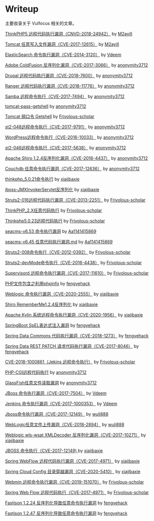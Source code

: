 # Writeup

主要收录关于 Vulfocus 相关的文章。

[ThinkPHP5 远程代码执行漏洞（CNVD-2018-24942）](./CNVD-2018-24942/CNVD-2018-24942.md) by [M2ayill](https://github.com/M2ayill)

[Tomcat 任意写入文件漏洞（CVE-2017-12615）](./CVE-2017-12615/CVE-2017-12615.md) by [M2ayill](https://github.com/M2ayill)

[ElasticSearch 命令执行漏洞（CVE-2014-3120）](./CVE-2014-3120/CVE-2014-3120.md) by [Vdeem](https://github.com/Vdeem)

[Adobe ColdFusion 反序列化漏洞（CVE-2017-3066）](./CVE-2017-3066/CVE-2017-3066.md) by [anonymity3712](https://github.com/anonymity3712)

[Drupal 远程代码执行漏洞（CVE-2018-7600）](./CVE-2018-7600/CVE-2018-7600.md) by [anonymity3712](https://github.com/anonymity3712)

[Ranger 远程代码执行漏洞（CVE-2018-11776）](./CVE-2018-11776/CVE-2018-11776.md) by [anonymity3712](https://github.com/anonymity3712)

[Samba 远程命令执行（CVE-2017-7494）](./CVE-2017-7494/CVE-2017-7494.md) by [anonymity3712](https://github.com/anonymity3712)

[tomcat-pass-getshell](./tomcat-pass-getshell/tomcat-pass-getshell.md) by [anonymity3712](https://github.com/anonymity3712)

[Tomcat 弱口令 Getshell](./Tomcat弱口令/Tomcat弱口令.md) by [Frivolous-scholar](https://github.com/Frivolous-scholar)

[st2-048远程命令执行（CVE-2017-9791）](./CVE-2017-9791/CVE-2017-9791.md) by [anonymity3712](https://github.com/anonymity3712)

[WordPress远程命令执行（CVE-2016-10033）](./CVE-2016-10033/CVE-2016-10033.md) by [anonymity3712](https://github.com/anonymity3712)

[st2-046远程命令执行（CVE-2017-5638）](./CVE-2017-5638/CVE-2017-5638.md) by [anonymity3712](https://github.com/anonymity3712)

[Apache Shiro 1.2.4反序列化漏洞（CVE-2016-4437）](./CVE-2016-4437/CVE-2016-4437.md) by [anonymity3712](https://github.com/anonymity3712)

[Couchdb 任意命令执行漏洞（CVE-2017-12636）](./CVE-2017-12636/CVE-2017-12636.md) by [anonymity3712](https://github.com/anonymity3712)

[thinkphp_5.0.21命令执行](./thinkphp_5.0.21命令执行/thinkphp_5命令执行.md) by [xiajibaxie](https://github.com/xiajibaxie)

[jboss-JMXInvokerServlet反序列化](./jboss-JMXInvokerServlet反序列化/jboss-JMXInvokerServlet反序列化.md) by [xiajibaxie](https://github.com/xiajibaxie)

[Struts2-016远程代码执行漏洞（CVE-2013-2251）](./CVE-2013-2251/struts2-016远程命令执行.md) by [Frivolous-scholar](https://github.com/Frivolous-scholar)

[ThinkPHP_2.X任意代码执行](./ThinkPHP_2.X任意代码执行/ThinkPHP2.X任意代码执行.md) by [Frivolous-scholar](https://github.com/Frivolous-scholar)

[Thinkphp5.0.23远程代码执行](./Thinkphp5.0.23远程代码执行/Thinkphp5.0.23远程代码执行.md) by [Frivolous-scholar](https://github.com/Frivolous-scholar)

[seacms-v6.53 命令执行漏洞](./seacms-v6.53%20命令执行漏洞/seacms-v6.53%20命令执行漏洞.md) by [Aa1141415869](https://github.com/Aa1141415869)

[seacms-v6.45 任意代码执行漏洞.md](./seacms-v6.45%20任意代码执行漏洞/seacms-v6.45%20任意代码执行漏洞.md)  by [Aa1141415869](https://github.com/Aa1141415869)

[Struts2-008命令执行（CVE-2012-0392）](./CVE-2012-0392/Struts2-008(CVE-2012-0392).md) by [Frivolous-scholar](https://github.com/Frivolous-scholar)

[Struts2-devMode命令执行（CVE-2016-4438）](./Struts2-devMode/Struts2-devMode.md) by [Frivolous-scholar](https://github.com/Frivolous-scholar)

[Supervisord 远程命令执行漏洞（CVE-2017-11610）](./CVE-2017-11610/CVE-2017-11610.md) by [Frivolous-scholar](https://github.com/Frivolous-scholar)

[PHP文件包含之利用phpinfo](./PHP文件包含之利用phpinfo/PHP文件包含漏洞之利用phpinfo.md) by [fengyehack](https://github.com/fengyehack)

[Weblogic 命令执行漏洞（CVE-2020-2555）](./CVE-2020-2555/CVE-2020-2555.md) by [xiajibaxie](https://github.com/xiajibaxie)

[Shiro RememberMe1.2.4反序列化](./Shiro_RememberMe_1.2.4_反序列化/Shiro_RememberMe1.2.4反序列化.md) by [xiajibaxie](https://github.com/xiajibaxie)

[Apache Kylin 系统远程命令执行漏洞（CVE-2020-1956）](./CVE-2020-1956/CVE-2020-1956.md) by [xiajibaxie](https://github.com/xiajibaxie)

[SpringBoot SpEL表达式注入漏洞](./SpringBoot_SpEL表达式注入漏洞/SpringBoot_SpEL表达式注入漏洞.md) by [fengyehack](https://github.com/fengyehack)

[Spring Data Commons 代码执行漏洞（CVE-2018-1273）](./CVE-2018-1273/CVE-2018-1273.md) by [fengyehack](https://github.com/fengyehack)

[Spring Data REST PATCH 请求代码执行漏洞（CVE-2017-8046）](./CVE-2017-8046/CVE-2017-8046.md) by [fengyehack](https://github.com/fengyehack)

[CVE-2018-1000861（Jekins 远程命令执行）](./CVE-2018-1000861/CVE-2018-1000861.md) by [Frivolous-scholar](https://github.com/Frivolous-scholar)

[PHP-CGI远程代码执行](./PHP-CGI远程代码执行/PHP-CGI远程代码执行.md)  by [anonymity3712](https://github.com/Frivolous-scholar)

[GlassFish任意文件读取漏洞](./GlassFish任意文件读取漏洞/GlassFish任意文件读取漏洞.md)  by [anonymity3712](https://github.com/Frivolous-scholar)

[JBoss 命令执行漏洞（CVE-2017-7504）](./CVE-2017-7504/CVE-2017-7504.md)  by [Vdeem](https://github.com/Vdeem)

[Jenkins 命令执行漏洞（CVE-2017-1000353）](./CVE-2017-1000353/CVE-2017-1000353.md)  by [Vdeem](https://github.com/Vdeem)

[Jboss命令执行漏洞（CVE-2017-12149）](./jboss-CVE-2017-12149/CVE-2017-12149.md)  by [wuli888](https://github.com/wuli888)

[WebLogic任意文件上传漏洞（CVE-2018-2894）](./CVE-2018-2894/CVE-2018-2894.md)  by [wuli888](https://github.com/wuli888)

[Weblogic wls-wsat XMLDecoder 反序列化漏洞（CVE-2017-10271）](./CVE-2017-10271/CVE-2017-10271.md)  by [xiajibaxie](https://github.com/xiajibaxie)

[JBOSS 命令执行（CVE-2017-12149) ](./CVE-2017-12149/CVE-2017-12149.md)  by [xiajibaxie](https://github.com/xiajibaxie)

[Spring WebFlow 远程代码执行漏洞（CVE-2017-4971）](./Spring_WebFlow远程代码执行漏洞_xiajibaxie/CVE-2017-4971.md) by [xiajibaxie](https://github.com/xiajibaxie)

[Spring Cloud Config 目录穿越漏洞（CVE-2020-5410）](./Spring_Cloud_Config目录穿越漏洞_xiajibaxie/CVE-2020-5410.md) by [xiajibaxie](https://github.com/xiajibaxie)

[Webmin 远程命令执行漏洞（CVE-2019-151070）](./Webmin_远程命令执行漏洞_CVE-2019-15107/CVE-2019-15107.md) by [Frivolous-scholar](https://github.com/Frivolous-scholar)

[Spring Web Flow 远程代码执行（CVE-2017-4971）](./Spring_Web_Flow_远程代码执行_CVE-2017-4971/CVE-2017-4971.md) by [Frivolous-scholar](https://github.com/Frivolous-scholar)

[Fastjson 1.2.24 反序列化导致任意命令执行漏洞](./Fastjson_1.2.24反序列化导致任意命令执行漏洞_fengyehack/Fastjson_1.2.24反序列化导致任意命令执行漏洞.md) by [fengyehack](https://github.com/fengyehack)

[Fastjson 1.2.47 反序列化导致任意命令执行漏洞](./Fastjson_1.2.47反序列化导致任意命令执行漏洞_fengyehack/Fastjson_1.2.47反序列化导致任意命令执行漏洞.md) by [fengyehack](https://github.com/fengyehack)

